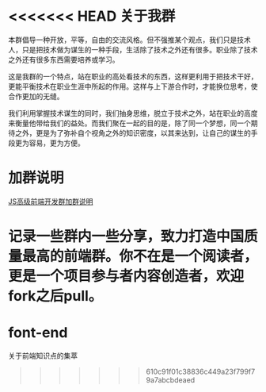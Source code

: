 <<<<<<< HEAD
关于我群
=====

本群倡导一种开放，平等，自由的交流风格。但不强推某个观点，我们只是技术人，只是把技术做为谋生的一种手段，生活除了技术之外还有很多。职业除了技术之外还有很多东西需要培养或学习。

这是我群的一个特点，站在职业的高处看技术的东西，这样更利用于把技术干好，更能平衡技术在职业生涯中所起的作用。这样与上下游合作时，才能换位思考，使合作更加的无缝。 

我们利用掌握技术谋生的同时，我们抽身思维，脱立于技术之外，站在职业的高度来衡量他带给我们的益处。而我们聚在一起的目的是，除了同一个梦想，同一个期待之外，更是为了弥补自个视角之外的知识密度，以其来达到，让自己的谋生的手段更为容易，更为方便。 

# 加群说明
[JS高级前端开发群加群说明](http://www.cnblogs.com/jikey/p/4426105.html)


记录一些群内一些分享，致力打造中国质量最高的前端群。你不在是一个阅读者，更是一个项目参与者内容创造者，欢迎fork之后pull。
=======
# font-end
关于前端知识点的集萃
>>>>>>> 610c91f01c38836c449a23f799f79a7abcbdeaed
